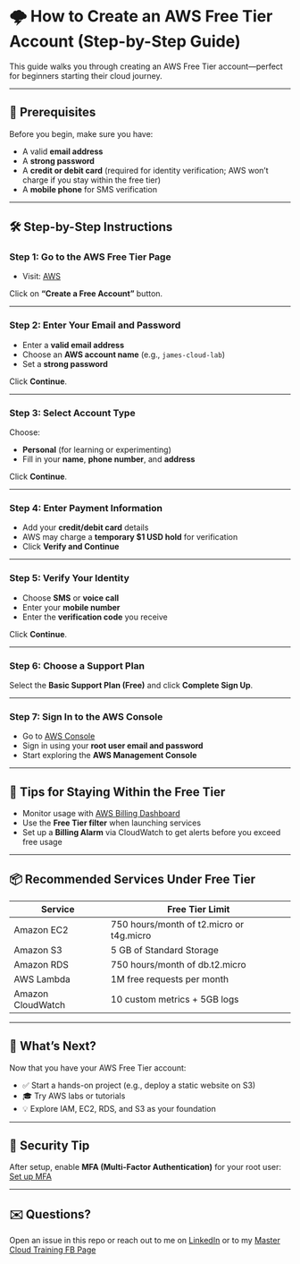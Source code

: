 # 🌩️ How to Create an AWS Free Tier Account (Step-by-Step Guide)

This guide walks you through creating an AWS Free Tier account—perfect for beginners starting their cloud journey.

---

## 🚀 Prerequisites

Before you begin, make sure you have:

- A valid **email address**
- A **strong password**
- A **credit or debit card** (required for identity verification; AWS won’t charge if you stay within the free tier)
- A **mobile phone** for SMS verification

---

## 🛠️ Step-by-Step Instructions

### Step 1: Go to the AWS Free Tier Page

- Visit: [AWS](https://aws.amazon.com/free)

Click on **“Create a Free Account”** button.

---

### Step 2: Enter Your Email and Password

- Enter a **valid email address**
- Choose an **AWS account name** (e.g., `james-cloud-lab`)
- Set a **strong password**

Click **Continue**.

---

### Step 3: Select Account Type

Choose:

- **Personal** (for learning or experimenting)
- Fill in your **name**, **phone number**, and **address**

Click **Continue**.

---

### Step 4: Enter Payment Information

- Add your **credit/debit card** details
- AWS may charge a **temporary $1 USD hold** for verification
- Click **Verify and Continue**

---

### Step 5: Verify Your Identity

- Choose **SMS** or **voice call**
- Enter your **mobile number**
- Enter the **verification code** you receive

Click **Continue**.

---

### Step 6: Choose a Support Plan

Select the **Basic Support Plan (Free)** and click **Complete Sign Up**.

---

### Step 7: Sign In to the AWS Console

- Go to [AWS Console](https://console.aws.amazon.com)
- Sign in using your **root user email and password**
- Start exploring the **AWS Management Console**

---

## 🧠 Tips for Staying Within the Free Tier

- Monitor usage with [AWS Billing Dashboard](https://console.aws.amazon.com/billing/home)
- Use the **Free Tier filter** when launching services
- Set up a **Billing Alarm** via CloudWatch to get alerts before you exceed free usage

---

## 📦 Recommended Services Under Free Tier

| Service         | Free Tier Limit                           |
|----------------|--------------------------------------------|
| Amazon EC2     | 750 hours/month of t2.micro or t4g.micro   |
| Amazon S3      | 5 GB of Standard Storage                   |
| Amazon RDS     | 750 hours/month of db.t2.micro             |
| AWS Lambda     | 1M free requests per month                 |
| Amazon CloudWatch | 10 custom metrics + 5GB logs           |

---

## 🎯 What’s Next?

Now that you have your AWS Free Tier account:

- ✅ Start a hands-on project (e.g., deploy a static website on S3)
- 🎓 Try AWS labs or tutorials
- 💡 Explore IAM, EC2, RDS, and S3 as your foundation

---

## 🔐 Security Tip

After setup, enable **MFA (Multi-Factor Authentication)** for your root user:
[Set up MFA](https://docs.aws.amazon.com/IAM/latest/UserGuide/id_credentials_mfa_enable_virtual.html)

---

## ✉️ Questions?

Open an issue in this repo or reach out to me on [LinkedIn](https://www.linkedin.com/in/james-santos-18697713/) or to my [Master Cloud Training FB Page](https://www.facebook.com/profile.php?id=100069262545216)
